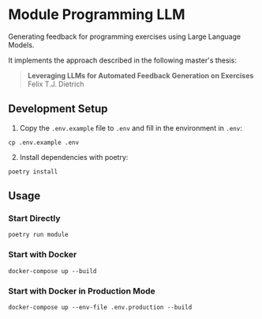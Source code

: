# Module Programming LLM

Generating feedback for programming exercises using Large Language Models.

It implements the approach described in the following master's thesis:
> **Leveraging LLMs for Automated Feedback Generation on Exercises**  
> Felix T.J. Dietrich

## Development Setup

1. Copy the `.env.example` file to `.env` and fill in the environment in `.env`:

```
cp .env.example .env
```

2. Install dependencies with poetry:

```
poetry install
```

## Usage

### Start Directly

`poetry run module`

### Start with Docker

`docker-compose up --build`

### Start with Docker in Production Mode

`docker-compose up --env-file .env.production --build`